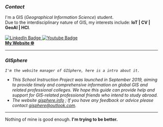 ### *Contact*
I'm a GIS (*Geographical Information Science*) student. <br>
Due to the interdisciplinary nature of GIS, my interests include: **IoT | CV | GeoAI | HCI**.
<br><br>
<a href="https://www.linkedin.com/in/pengyu-chen-a07973181/">
  <img src="https://img.shields.io/badge/LinkedIn-blue?style=for-the-badge&logo=linkedin&logoColor=yellow" alt="LinkedIn Badge"/>
</a> 
<a href="andyphilharmonic@gmail.com">
  <img src="https://img.shields.io/badge/Gmail-yellow?style=for-the-badge&logo=gmail&logoColor=blue" alt="Youtube Badge"/>
</a>  <br>
**[My Website 🌐](https://pengyu-gis.github.io/)** 

---

### *GISphere*
*`I'm the website manager of GISphere, here is a intro about it.`*
- *This School Instruction Project was launched in September 2019, aiming to provide timely and comprehensive information on global GIS and related professional colleges.* *We hope this guide can provide help and support for GIS-related professional friends who intend to study abroad.*
- *The website [gisphere.info](https://gisphere.info/) ; If you have any feedback or advice please contact <gisphere@outlook.com>.*

---
 Nothing of mine is good enough. **I'm trying to be better.**
